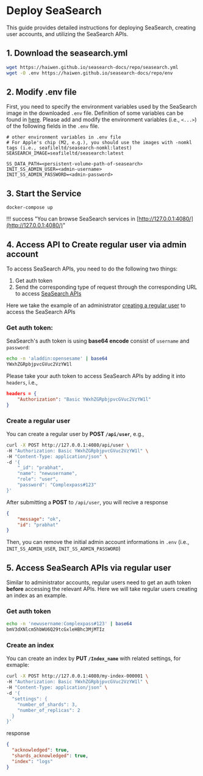 # Deploy SeaSearch

This guide provides detailed instructions for deploying SeaSearch, creating user accounts, and utilizing the SeaSearch APIs.

## 1. Download the seasearch.yml

```bash
wget https://haiwen.github.io/seasearch-docs/repo/seasearch.yml
wget -O .env https://haiwen.github.io/seasearch-docs/repo/env
```

## 2. Modify .env file

First, you need to specify the environment variables used by the SeaSearch image in the downloaded `.env` file. Definition of some variables can be found in [here](../config/README.md). Please add and modify the environment variables (i.e., `<...>`) ​​of the following fields in the `.env` file.

```shell
# other environment variables in .env file
# For Apple's chip (M2, e.g.), you should use the images with -nomkl tags (i.e., seafileltd/seasearch-nomkl:latest)
SEASEARCH_IMAGE=seafileltd/seasearch:latest

SS_DATA_PATH=<persistent-volume-path-of-seasearch>
INIT_SS_ADMIN_USER=<admin-username>  
INIT_SS_ADMIN_PASSWORD=<admin-password>
```

## 3. Start the Service

```shell
docker-compose up
```

!!! success "You can browse SeaSearch services in [http://127.0.0.1:4080/](http://127.0.0.1:4080/)"

## 4. Access API to Create regular user via admin account

To access SeaSearch APIs, you need to do the following two things:

1. Get auth token
2. Send the corresponding type of request through the corresponding URL to access [SeaSearch APIs](../api/overview.md)

Here we take the example of an administrator [creating a regular user](../api/authentication.md#regular-users) to access the SeaSearch APIs

### Get auth token:

SeaSearch's auth token is using **base64 encode** consist of `username` and `password`: 

```sh
echo -n 'aladdin:opensesame' | base64
YWxhZGRpbjpvcGVuc2VzYW1l
```

Please take your auth token to access SeaSearch APIs by adding it into `headers`, i.e.,

```json
headers = {
    "Authorization": "Basic YWxhZGRpbjpvcGVuc2VzYW1l"
}
```

### Create a regular user

You can create a regular user by **POST `/api/user`**, e.g.,

```sh
curl -X POST http://127.0.0.1:4080/api/user \
-H "Authorization: Basic YWxhZGRpbjpvcGVuc2VzYW1l" \
-H "Content-Type: application/json" \
-d '{
    "_id": "prabhat",
    "name": "newusername",
    "role": "user",
    "password": "Complexpass#123"
}'
```

After submitting a **POST** to `/api/user`, you will recive a response

```json
{
    "message": "ok",
    "id": "prabhat"
}
```

Then, you can remove the initial admin account informations in `.env` (i.e., `INIT_SS_ADMIN_USER`, `INIT_SS_ADMIN_PASSWORD`)

## 5. Access SeaSearch APIs via regular user

Similar to administrator accounts, regular users need to get an auth token **before** accessing the relevant APIs. Here we will take regular users creating an index as an example.

### Get auth token

```sh
echo -n 'newusername:Complexpass#123' | base64
bmV3dXNlcm5hbWU6Q29tcGxleHBhc3MjMTIz
```

### Create an index

You can create an index by **PUT `/Index_name`** with related settings, for exmaple:

```sh
curl -X POST http://127.0.0.1:4080/my-index-000001 \
-H "Authorization: Basic YWxhZGRpbjpvcGVuc2VzYW1l" \
-H "Content-Type: application/json" \
-d '{
  "settings": {
    "number_of_shards": 3,
    "number_of_replicas": 2
  }
}'
```

response

```json
{
  "acknowledged": true,
  "shards_acknowledged": true,
  "index": "logs"
}
```
